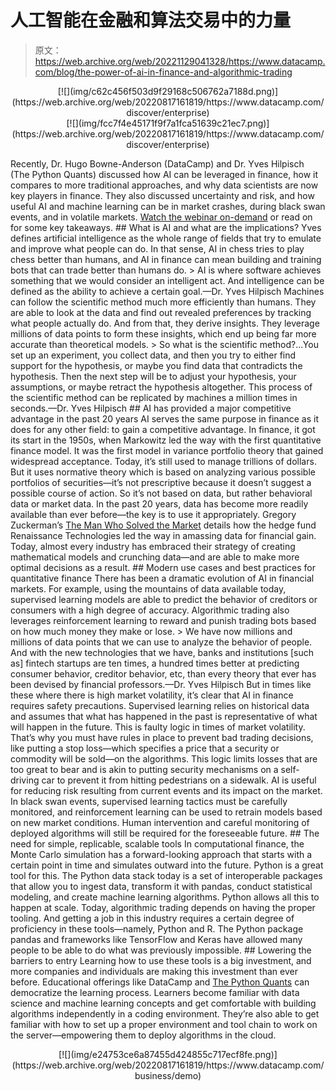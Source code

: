 # 人工智能在金融和算法交易中的力量

> 原文：<https://web.archive.org/web/20221129041328/https://www.datacamp.com/blog/the-power-of-ai-in-finance-and-algorithmic-trading>

<center>[![](img/c62c456f503d9f29168c506762a7188d.png)](https://web.archive.org/web/20220817161819/https://www.datacamp.com/discover/enterprise)</center>

<center>[![](img/fcc7f4e45171f9f7a1fca51639c21ec7.png)](https://web.archive.org/web/20220817161819/https://www.datacamp.com/discover/enterprise)</center>

Recently, Dr. Hugo Bowne-Anderson (DataCamp) and Dr. Yves Hilpisch (The Python Quants) discussed how AI can be leveraged in finance, how it compares to more traditional approaches, and why data scientists are now key players in finance. They also discussed uncertainty and risk, and how useful AI and machine learning can be in market crashes, during black swan events, and in volatile markets. [Watch the webinar on-demand](https://web.archive.org/web/20220817161819/https://www.datacamp.com/resources/webinars/ai-finance-and-algorithmic-trading) or read on for some key takeaways. ## What is AI and what are the implications? Yves defines artificial intelligence as the whole range of fields that try to emulate and improve what people can do. In that sense, AI in chess tries to play chess better than humans, and AI in finance can mean building and training bots that can trade better than humans do. > AI is where software achieves something that we would consider an intelligent act. And intelligence can be defined as the ability to achieve a certain goal.—Dr. Yves Hilpisch Machines can follow the scientific method much more efficiently than humans. They are able to look at the data and find out revealed preferences by tracking what people actually do. And from that, they derive insights. They leverage millions of data points to form these insights, which end up being far more accurate than theoretical models. > So what is the scientific method?...You set up an experiment, you collect data, and then you try to either find support for the hypothesis, or maybe you find data that contradicts the hypothesis. Then the next step will be to adjust your hypothesis, your assumptions, or maybe retract the hypothesis altogether. This process of the scientific method can be replicated by machines a million times in seconds.—Dr. Yves Hilpisch ## AI has provided a major competitive advantage in the past 20 years AI serves the same purpose in finance as it does for any other field: to gain a competitive advantage. In finance, it got its start in the 1950s, when Markowitz led the way with the first quantitative finance model. It was the first model in variance portfolio theory that gained widespread acceptance. Today, it’s still used to manage trillions of dollars. But it uses normative theory which is based on analyzing various possible portfolios of securities—it’s not prescriptive because it doesn’t suggest a possible course of action. So it’s not based on data, but rather behavioral data or market data. In the past 20 years, data has become more readily available than ever before—the key is to use it appropriately. Gregory Zuckerman’s [The Man Who Solved the Market](https://web.archive.org/web/20220817161819/https://www.amazon.com/dp/B07NLFC63Y/ref=dp-kindle-redirect?_encoding=UTF8&btkr=1) details how the hedge fund Renaissance Technologies led the way in amassing data for financial gain. Today, almost every industry has embraced their strategy of creating mathematical models and crunching data—and are able to make more optimal decisions as a result. ## Modern use cases and best practices for quantitative finance There has been a dramatic evolution of AI in financial markets. For example, using the mountains of data available today, supervised learning models are able to predict the behavior of creditors or consumers with a high degree of accuracy. Algorithmic trading also leverages reinforcement learning to reward and punish trading bots based on how much money they make or lose. > We have now millions and millions of data points that we can use to analyze the behavior of people. And with the new technologies that we have, banks and institutions [such as] fintech startups are ten times, a hundred times better at predicting consumer behavior, creditor behavior, etc, than every theory that ever has been devised by financial professors.—Dr. Yves Hilpisch But in times like these where there is high market volatility, it’s clear that AI in finance requires safety precautions. Supervised learning relies on historical data and assumes that what has happened in the past is representative of what will happen in the future. This is faulty logic in times of market volatility. That’s why you must have rules in place to prevent bad trading decisions, like putting a stop loss—which specifies a price that a security or commodity will be sold—on the algorithms. This logic limits losses that are too great to bear and is akin to putting security mechanisms on a self-driving car to prevent it from hitting pedestrians on a sidewalk. AI is useful for reducing risk resulting from current events and its impact on the market. In black swan events, supervised learning tactics must be carefully monitored, and reinforcement learning can be used to retrain models based on new market conditions. Human intervention and careful monitoring of deployed algorithms will still be required for the foreseeable future. ## The need for simple, replicable, scalable tools In computational finance, the Monte Carlo simulation has a forward-looking approach that starts with a certain point in time and simulates outward into the future. Python is a great tool for this. The Python data stack today is a set of interoperable packages that allow you to ingest data, transform it with pandas, conduct statistical modeling, and create machine learning algorithms. Python allows all this to happen at scale. Today, algorithmic trading depends on having the proper tooling. And getting a job in this industry requires a certain degree of proficiency in these tools—namely, Python and R. The Python package pandas and frameworks like TensorFlow and Keras have allowed many people to be able to do what was previously impossible. ## Lowering the barriers to entry Learning how to use these tools is a big investment, and more companies and individuals are making this investment than ever before. Educational offerings like DataCamp and [The Python Quants](https://web.archive.org/web/20220817161819/https://home.tpq.io/) can democratize the learning process. Learners become familiar with data science and machine learning concepts and get comfortable with building algorithms independently in a coding environment. They’re also able to get familiar with how to set up a proper environment and tool chain to work on the server—empowering them to deploy algorithms in the cloud.

<center>[![](img/e24753ce6a87455d424855c717ecf8fe.png)](https://web.archive.org/web/20220817161819/https://www.datacamp.com/business/demo)</center>